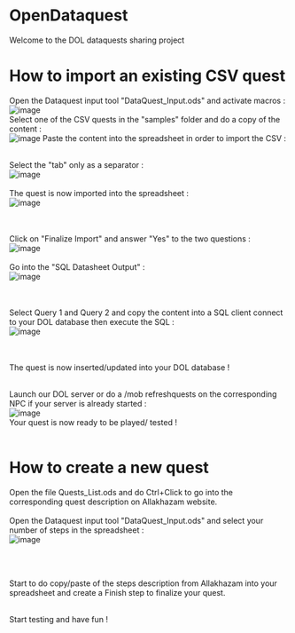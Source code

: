 # OpenDataquest
Welcome to the DOL dataquests sharing project 

# How to import an existing CSV quest  
Open the Dataquest input tool "DataQuest_Input.ods" and activate macros : <br>
![image](https://github.com/DigitalBox98/OpenDataquest/assets/57635141/d30d4ba8-a62d-48c9-9570-c75f327b5ee3)
<br>
Select one of the CSV quests in the "samples" folder and do a copy of the content :<br>
![image](https://github.com/DigitalBox98/OpenDataquest/assets/57635141/b871bb1a-df0e-44d2-932a-869e556dcdca)
Paste the content into the spreadsheet in order to import the CSV : <br><br>

Select the "tab" only as a separator : <br>
![image](https://github.com/DigitalBox98/OpenDataquest/assets/57635141/4b0a1c8e-9e75-46ce-b8af-13698dd102ca)
<br><br>
The quest is now imported into the spreadsheet : <br>
![image](https://github.com/DigitalBox98/OpenDataquest/assets/57635141/e20470fe-23a7-4a71-8a74-e90b605af590)

<br><br>
Click on "Finalize Import" and answer "Yes" to the two questions :<br>
![image](https://github.com/DigitalBox98/OpenDataquest/assets/57635141/e1e47c9e-d7b9-4a5d-af05-73e3c56a4553)
<br><br>
Go into the "SQL Datasheet Output" :<br>
![image](https://github.com/DigitalBox98/OpenDataquest/assets/57635141/31c5606c-2606-4b52-a3b2-24eb44a585a9)

<br><br>
Select Query 1 and Query 2 and copy the content into a SQL client connect to your DOL database then execute the SQL : <br>
![image](https://github.com/DigitalBox98/OpenDataquest/assets/57635141/53b26f8e-10a0-4ca5-854c-c76350417b38)

<br><br>
The quest is now inserted/updated into your DOL database !<br><br>

Launch our DOL server or do a /mob refreshquests on the corresponding NPC if your server is already started :<br>
![image](https://github.com/DigitalBox98/OpenDataquest/assets/57635141/363b5bd5-ea83-465d-b575-abadc4b42e8b)
<br>
Your quest is now ready to be played/ tested !
<br><br>

# How to create a new quest 

Open the file Quests_List.ods and do Ctrl+Click to go into the corresponding quest description on Allakhazam website.
<br><br>
Open the Dataquest input tool "DataQuest_Input.ods" and select your number of steps in the spreadsheet : <br>
![image](https://github.com/DigitalBox98/OpenDataquest/assets/57635141/feeee5b3-2e48-4a79-8802-8a3fcd45d5ae)

<br><br>

Start to do copy/paste of the steps description from Allakhazam into your spreadsheet and create a Finish step to finalize your quest.<br><br>

Start testing and have fun !





